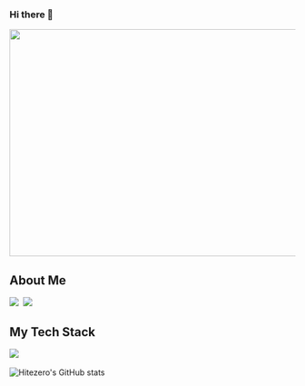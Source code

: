 ### Hi there 👋

<!--
**hitezero/hitezero** is a ✨ _special_ ✨ repository because its `README.md` (this file) appears on your GitHub profile.

Here are some ideas to get you started:

- 🔭 I’m currently working on ...
- 🌱 I’m currently learning ...
- 👯 I’m looking to collaborate on ...
- 🤔 I’m looking for help with ...
- 💬 Ask me about ...
- 📫 How to reach me: ...
- 😄 Pronouns: ...
- ⚡ Fun fact: ...
-->




<p align="center">
    <img width="1024" img height = "400" src="https://user-images.githubusercontent.com/122417314/211971982-ce19cce5-99d4-4159-8e82-90fb42b44e03.gif">
</p>

<h2> About Me </h2>
<a href="https://linkedin.com/in/sarah307"><img src="https://img.shields.io/badge/LinkedIn-0A66C2?style=flat&logo=LinkedIn&logoColor=white&link=https://linkedin.com/in/sarah307"/></a>&nbsp
<a href="https://www.instagram.com/s.hee__37/"><img src="https://img.shields.io/badge/Instagram-E4405F?style=flat&logo=LinkedIn&logoColor=white&link=https://www.instagram.com/s.hee__37/"/></a>&nbsp




<h2> My Tech Stack </h2>
<img src="https://img.shields.io/badge/Python-007396?style=flat&logo=Java&logoColor=white"/></a>&nbsp




![Hitezero's GitHub stats](https://github-readme-stats.vercel.app/api?username=hitezero&show_icons=true&theme=radical)

<!--[![Top Langs](https://github-readme-stats.vercel.app/api/top-langs/?username=hitezero)](https://github.com/anuraghazra/github-readme-stats)


![Snake animation](https://github.com/thepiyushmalhotra/thepiyushmalhotra/blob/output/github-contribution-grid-snake.svg)
